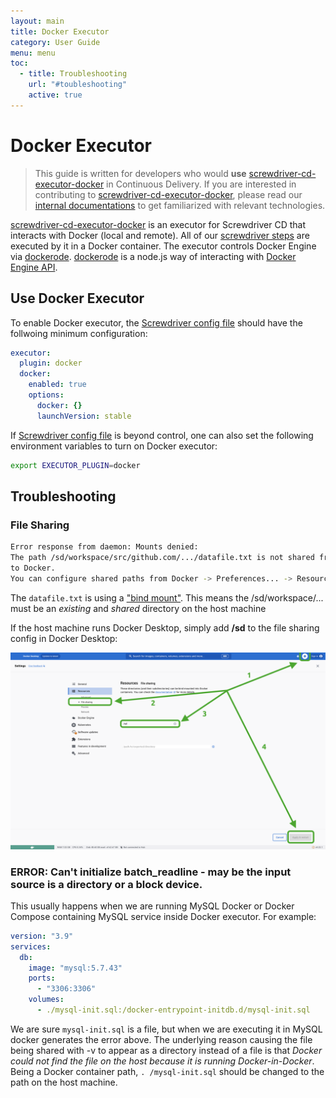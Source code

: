 ```yaml
---
layout: main
title: Docker Executor
category: User Guide
menu: menu
toc:
  - title: Troubleshooting
    url: "#toubleshooting"
    active: true
---
```


Docker Executor
===============

> This guide is written for developers who would **use** [screwdriver-cd-executor-docker] in Continuous Delivery. If you
> are interested in contributing to [screwdriver-cd-executor-docker], please read our
  [internal documentations](../contributing/components/executor-docker) to get familiarized with relevant technologies.

[screwdriver-cd-executor-docker] is an executor for Screwdriver CD that interacts with Docker (local and remote). All of
our [screwdriver steps] are executed by it in a Docker container. The executor controls Docker Engine via [dockerode]. 
[dockerode] is a node.js way of interacting with [Docker Engine API].

Use Docker Executor
-------------------

To enable Docker executor, the [Screwdriver config file] should have the follwoing minimum configuration:

```yaml
executor:
  plugin: docker
  docker:
    enabled: true
    options:
      docker: {}
      launchVersion: stable
```

If [Screwdriver config file] is beyond control, one can also set the following environment variables to turn on Docker
executor:

```bash
export EXECUTOR_PLUGIN=docker
```

Troubleshooting
---------------

### File Sharing

```bash
Error response from daemon: Mounts denied:
The path /sd/workspace/src/github.com/.../datafile.txt is not shared from the host and is not known 
to Docker.
You can configure shared paths from Docker -> Preferences... -> Resources -> File Sharing.
```

The `datafile.txt` is using a ["bind mount"](https://stackoverflow.com/a/40005871). This means the /sd/workspace/...
must be an _existing_ and _shared_ directory on the host machine

If the host machine runs Docker Desktop, simply add **/sd** to the file sharing config in Docker Desktop:

![Configuring File Sharing on Docker Desktop](assets/configure-file-sharing.png)

### ERROR: Can't initialize batch_readline - may be the input source is a directory or a block device.

This usually happens when we are running MySQL Docker or Docker Compose containing MySQL service inside Docker executor.
For example:

```yaml
version: "3.9"
services:
  db:
    image: "mysql:5.7.43"
    ports:
      - "3306:3306"
    volumes:
      - ./mysql-init.sql:/docker-entrypoint-initdb.d/mysql-init.sql
```

We are sure `mysql-init.sql` is a file, but when we are executing it in MySQL docker generates the error above. The 
underlying reason causing the file being shared with -v to appear as a directory instead of a file is that _Docker
could not find the file on the host because it is running Docker-in-Docker_. Being a Docker container path, `.
/mysql-init.sql` should be changed to the path on the host machine.

[Docker Engine API]: https://docs.docker.com/engine/api/
[dockerode]: https://github.com/apocas/dockerode

[screwdriver-cd-executor-docker]: https://github.com/QubitPi/screwdriver-cd-executor-docker
[screwdriver steps]: https://screwdriver-docs.netlify.app/user-guide/quickstart#steps
[Screwdriver config file]: https://github.com/QubitPi/screwdriver-cd-screwdriver/blob/master/config/default.yaml
